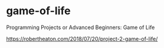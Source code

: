 # game-of-life
Programming Projects or Advanced Beginners: Game of Life

https://robertheaton.com/2018/07/20/project-2-game-of-life/
